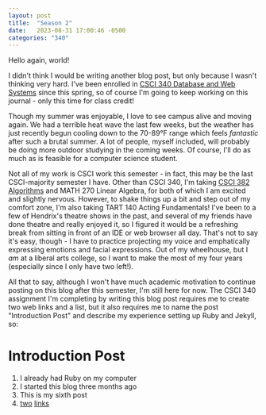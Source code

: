 ```yaml
---
layout: post
title:  "Season 2"
date:   2023-08-31 17:00:46 -0500
categories: "340"
---
```

Hello again, world!

I didn't think I would be writing another blog post, but only because I wasn't thinking very hard. I've been enrolled in [CSCI 340 Database and Web Systems][dws-home] since this spring, so of course I'm going to keep working on this journal - only this time for class credit!

Though my summer was enjoyable, I love to see campus alive and moving again. We had a terrible heat wave the last few weeks, but the weather has just recently begun cooling down to the 70-89°F range which feels _fantastic_ after such a brutal summer. A lot of people, myself included, will probably be doing more outdoor studying in the coming weeks. Of course, I'll do as much as is feasible for a computer science student.

Not all of my work is CSCI work this semester - in fact, this may be the last CSCI-majority semester I have. Other than CSCI 340, I'm taking [CSCI 382 Algorithms][algo-home] and MATH 270 Linear Algebra, for both of which I am excited and slightly nervous. However, to shake things up a bit and step out of my comfort zone, I'm also taking TART 140 Acting Fundamentals! I've been to a few of Hendrix's theatre shows in the past, and several of my friends have done theatre and really enjoyed it, so I figured it would be a refreshing break from sitting in front of an IDE or web browser all day. That's not to say it's easy, though - I have to practice projecting my voice and emphatically expressing emotions and facial expressions. Out of my wheelhouse, but I _am_ at a liberal arts college, so I want to make the most of my four years (especially since I only have two left!).

All that to say, although I won't have much academic motivation to continue posting on this blog after this semester, I'm still here for now. The CSCI 340 assignment I'm completing by writing this blog post requires me to create two web links and a list, but it also requires me to name the post "Introduction Post" and describe my experience setting up Ruby and Jekyll, so:

# Introduction Post
1. I already had Ruby on my computer
2. I started this blog three months ago
3. This is my sixth post
4. [two][linked-list] [links][linked-list]

[dws-home]: https://hendrix-cs.github.io/csci340
[algo-home]: https://hendrix-cs.github.io/csci382
[linked-list]: https://en.wikipedia.org/wiki/Doubly_linked_list
